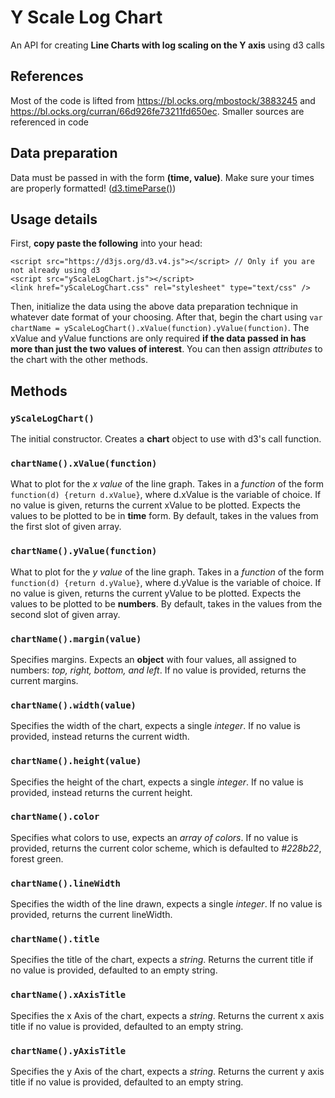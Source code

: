 # Y Scale Log Chart
An API for creating **Line Charts with log scaling on the Y axis** using d3 calls

## References
Most of the code is lifted from https://bl.ocks.org/mbostock/3883245 and https://bl.ocks.org/curran/66d926fe73211fd650ec. Smaller sources are referenced in code

## Data preparation
Data must be passed in with the form **(time, value)**. Make sure your times are properly formatted! ([d3.timeParse()](https://github.com/d3/d3-time-format/blob/master/README.md#timeParse))

## Usage details
First, **copy paste the following** into your head:
```
<script src="https://d3js.org/d3.v4.js"></script> // Only if you are not already using d3
<script src="yScaleLogChart.js"></script>
<link href="yScaleLogChart.css" rel="stylesheet" type="text/css" />
```

Then, initialize the data using the above data preparation technique in whatever date format of your choosing. After that, begin the chart using `var chartName = yScaleLogChart().xValue(function).yValue(function)`. The xValue and yValue functions are only required **if the data passed in has more than just the two values of interest**. You can then assign _attributes_ to the chart with the other methods.

## Methods
### `yScaleLogChart()`
The initial constructor. Creates a **chart** object to use with d3's call function. 

### `chartName().xValue(function)`
What to plot for the _x value_ of the line graph. Takes in a _function_ of the form `function(d) {return d.xValue}`, where d.xValue is the variable of choice. If no value is given, returns the current xValue to be plotted. Expects the values to be plotted to be in **time** form. By default, takes in the values from the first slot of given array.

### `chartName().yValue(function)`
What to plot for the _y value_ of the line graph. Takes in a _function_ of the form `function(d) {return d.yValue}`, where d.yValue is the variable of choice. If no value is given, returns the current yValue to be plotted.  Expects the values to be plotted to be **numbers**. By default, takes in the values from the second slot of given array.

### `chartName().margin(value)`
Specifies margins. Expects an **object** with four values, all assigned to numbers: _top, right, bottom, and left_. If no value is provided, returns the current margins.

### `chartName().width(value)`
Specifies the width of the chart, expects a single _integer_. If no value is provided, instead returns the current width.

### `chartName().height(value)`
Specifies the height of the chart, expects a single _integer_. If no value is provided, instead returns the current height.

### `chartName().color`
Specifies what colors to use, expects an _array of colors_. If no value is provided, returns the current color scheme, which is defaulted to _#228b22_, forest green.

### `chartName().lineWidth`
Specifies the width of the line drawn, expects a single _integer_. If no value is provided, returns the current lineWidth.

### `chartName().title`
Specifies the title of the chart, expects a _string_. Returns the current title if no value is provided, defaulted to an empty string.

### `chartName().xAxisTitle`
Specifies the x Axis of the chart, expects a _string_. Returns the current x axis title if no value is provided, defaulted to an empty string.

### `chartName().yAxisTitle`
Specifies the y Axis of the chart, expects a _string_. Returns the current y axis title if no value is provided, defaulted to an empty string.